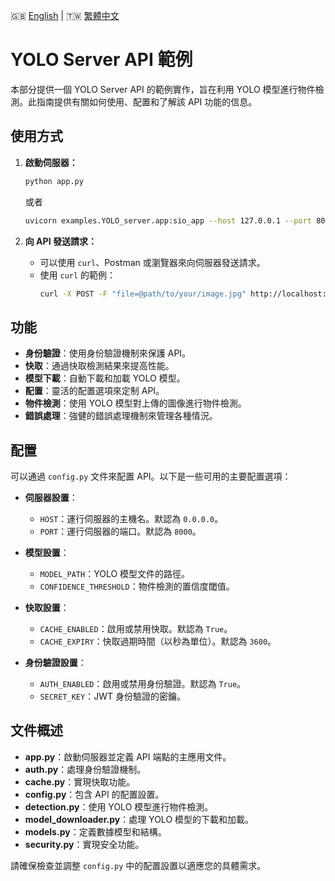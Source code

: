 🇬🇧 [English](./README.md) | 🇹🇼 [繁體中文](./README-zh-tw.md)

# YOLO Server API 範例

本部分提供一個 YOLO Server API 的範例實作，旨在利用 YOLO 模型進行物件檢測。此指南提供有關如何使用、配置和了解該 API 功能的信息。

## 使用方式

1. **啟動伺服器：**
    ```sh
    python app.py
    ```

    或者

    ```sh
    uvicorn examples.YOLO_server.app:sio_app --host 127.0.0.1 --port 8000
    ```

2. **向 API 發送請求：**
    - 可以使用 `curl`、Postman 或瀏覽器來向伺服器發送請求。
    - 使用 `curl` 的範例：
        ```sh
        curl -X POST -F "file=@path/to/your/image.jpg" http://localhost:8000/detect
        ```

## 功能

- **身份驗證**：使用身份驗證機制來保護 API。
- **快取**：通過快取檢測結果來提高性能。
- **模型下載**：自動下載和加載 YOLO 模型。
- **配置**：靈活的配置選項來定制 API。
- **物件檢測**：使用 YOLO 模型對上傳的圖像進行物件檢測。
- **錯誤處理**：強健的錯誤處理機制來管理各種情況。

## 配置

可以通過 `config.py` 文件來配置 API。以下是一些可用的主要配置選項：

- **伺服器設置**：
  - `HOST`：運行伺服器的主機名。默認為 `0.0.0.0`。
  - `PORT`：運行伺服器的端口。默認為 `8000`。

- **模型設置**：
  - `MODEL_PATH`：YOLO 模型文件的路徑。
  - `CONFIDENCE_THRESHOLD`：物件檢測的置信度閾值。

- **快取設置**：
  - `CACHE_ENABLED`：啟用或禁用快取。默認為 `True`。
  - `CACHE_EXPIRY`：快取過期時間（以秒為單位）。默認為 `3600`。

- **身份驗證設置**：
  - `AUTH_ENABLED`：啟用或禁用身份驗證。默認為 `True`。
  - `SECRET_KEY`：JWT 身份驗證的密鑰。

## 文件概述

- **app.py**：啟動伺服器並定義 API 端點的主應用文件。
- **auth.py**：處理身份驗證機制。
- **cache.py**：實現快取功能。
- **config.py**：包含 API 的配置設置。
- **detection.py**：使用 YOLO 模型進行物件檢測。
- **model_downloader.py**：處理 YOLO 模型的下載和加載。
- **models.py**：定義數據模型和結構。
- **security.py**：實現安全功能。

請確保檢查並調整 `config.py` 中的配置設置以適應您的具體需求。
